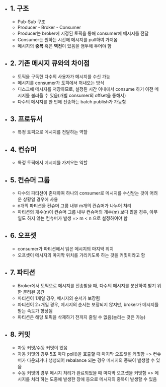 - ## 1. 구조
  - Pub-Sub 구조
  - Producer - Broker - Consumer
  - Producer는 broker에 지정된 토픽을 통해 consumer에 메시지를 전달
  - Consumer는 원하는 시간에 메시지를 pull하여 가져옴
  - 메시지의 **중복** 혹은 **역전**이 있음을 염두해 두어야 함

- ## 2. 기존 메시지 큐와의 차이점
  - 토픽을 구독한 다수의 사용자가 메시지를 수신 가능
  - 메시지를 consumer가 토픽에서 꺼내오는 방식
  - 디스크에 메시지를 저장하므로, 설정된 시간 이내에서 consume 하기 이전 메시지를 불러올 수 있음(개별 consumer의 offset을 통해서)
  - 다수의 메시지를 한 번에 전송하는 batch publish가 가능함

- ## 3. 프로듀서
  - 특정 토픽으로 메시지를 전달하는 역할

- ## 4. 컨슈머
  - 특정 토픽에서 메시지를 가져오는 역할

- ## 5. 컨슈머 그룹
  - 다수의 파티션이 존재하여 하나의 consumer로 메시지를 수신받는 것이 어려운 상황일 경우에 사용
  - n개의 파티션을 컨슈머 그룹 내부 m개의 컨슈머가 나누어 처리
  - 파티션의 개수(n)이 컨슈머 그룹 내부 컨슈머의 개수(m) 보다 많을 경우, 아무 일도 하지 않는 컨슈머가 발생
    => m < n 으로 설정하여야 함

- ## 6. 오프셋
  - consumer가 파티션에서 읽은 메시지의 마지막 위치
  - 오프셋이 메시지의 마지막 위치를 가리키도록 하는 것을 커밋이라고 함

- ## 7. 파티션
  - Broker에서 토픽으로 메시지를 전송받을 때, 다수의 메시지를 분산하여 받기 위한 분리된 공간
  - 파티션이 1개일 경우, 메시지의 순서가 보장됨
  - 파티션이 2+개일 경우, 메시지의 순서는 보장되지 않지만, broker가 메시지를 받는 속도가 향상됨
  - 파티션은 해당 토픽을 삭제하기 전까지 줄일 수 없음(늘리는 것은 가능)

- ## 8. 커밋
  - 자동 커밋/수동 커밋이 있음
  - 자동 커밋의 경우 5초 마다 poll()을 호출할 때 마지막 오프셋을 커밋함
    => 컨슈머가 다운되거나 생성되어 rebalance 되는 경우 메시지의 중복이 발생할 수 있음
  - 수동 커밋의 경우 메시지 처리가 완료되었을 때 마지막 오프셋을 커밋함
    => 메시지를 처리 하는 도중에 발생한 장애 등으로 메시지의 중복이 발생할 수 있음
